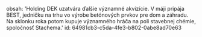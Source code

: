 obsah: 'Holding DEK uzatvára ďalšie významné akvizície. V máji pripája BEST, jedničku na trhu vo výrobe betónových prvkov pre dom a záhradu. Na sklonku roka potom kupuje významného hráča na poli stavebnej chémie, spoločnosť Stachema.'
id: 64981cb3-c5da-4fe3-b802-0abe8ad70e63
